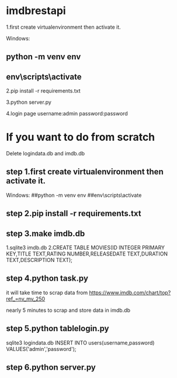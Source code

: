 # imdbrestapi


1.first create virtualenvironment then activate it.

Windows:
## python -m venv env
## env\scripts\activate


2.pip install -r requirements.txt


3.python server.py

4.login page username:admin password:password


# If you want to do from scratch

Delete logindata.db and imdb.db

## step 1.first create virtualenvironment then activate it.

Windows:
##python -m venv env
##env\scripts\activate


## step 2.pip install -r requirements.txt


## step 3.make imdb.db

1.sqlite3 imdb.db
2.CREATE TABLE MOVIES(ID INTEGER PRIMARY KEY,TITLE TEXT,RATING NUMBER,RELEASEDATE TEXT,DURATION TEXT,DESCRIPTION TEXT);



## step 4.python task.py

it will take time to scrap data from https://www.imdb.com/chart/top?ref_=nv_mv_250

nearly 5 minutes to scrap and store data in imdb.db


## step 5.python tablelogin.py

sqlite3 logindata.db
INSERT INTO users(username,password) VALUES('admin','password');

## step 6.python server.py

